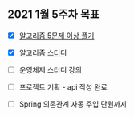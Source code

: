 ## 2021 1월 5주차 목표

- [X] [알고리즘 5문제 이상 풀기](https://github.com/UntitledCrew/Weekly/tree/sangwoo/2021_year/1_month/5_week/Sangwoo/Algorithm)

- [X] [알고리즘 스터디](https://github.com/UntitledCrew/Weekly/tree/sangwoo/2021_year/1_month/5_week/Sangwoo/Algorithm)

- [ ] 운영체제 스터디 강의

- [ ] 프로젝트 기획 - api 작성 완료

- [ ] Spring 의존관계 자동 주입 단원까지
